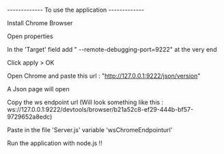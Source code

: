 ------------- To use the application -------------

Install Chrome Browser

Open properties


In the 'Target' field add " --remote-debugging-port=9222" at the very end


Click apply > OK




Open Chrome and paste this url : "http://127.0.0.1:9222/json/version"


A Json page will open


Copy the ws endpoint url (Will look something like this : ws://127.0.0.1:9222/devtools/browser/b21a52c8-ef29-444b-bf57-9729652a8edc)


Paste in the file 'Server.js' variable 'wsChromeEndpointurl'



Run the application with node.js !!
